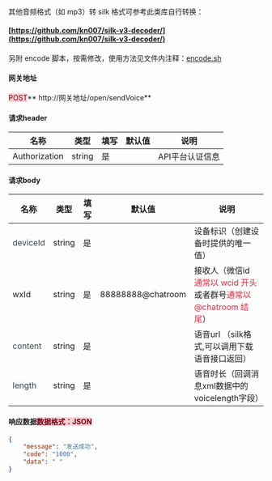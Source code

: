 #### 
其他音频格式（如 mp3）转 silk 格式可参考此类库自行转换：

#### [https://github.com/kn007/silk-v3-decoder/](https://github.com/kn007/silk-v3-decoder/)


另附 encode 脚本，按需修改，使用方法见文件内注释：[encode.sh](https://www.yuque.com/attachments/yuque/0/2021/sh/321264/1616400915311-6816a4aa-944e-4512-b642-b74cce4baa49.sh)

#### 
#### 网关地址
<font style="background:#F8CED3;color:#70000D">POST</font>** http://网关地址/open/sendVoice**

#### 请求header
| **名称** | **类型** | **填写** | **默认值** | **说明** |
| --- | --- | --- | --- | --- |
| Authorization | string | 是 |  | API平台认证信息 |


#### 请求body
| **名称** | **类型** | **填写** | **默认值** | **说明** |
| --- | --- | --- | --- | --- |
| <font style="color:#364149;">deviceId</font> | string | 是 |  | 设备标识（创建设备时提供的唯一值） |
| wxId | string | 是 | 88888888@chatroom | 接收人（微信id <font style="color:#DF2A3F;">通常以 wcid 开头</font>或者群号<font style="color:#DF2A3F;">通常以 @chatroom 结尾</font>） |
| <font style="color:#364149;background-color:#FFFFFF;">content</font> | string | 是 |  | 语音url （silk格式,可以调用下载语音接口返回） |
| <font style="color:#364149;background-color:#FAFAFA;">length</font> | string | 是 |  | 语音时长（回调消息xml数据中的voicelength字段） |


#### 响应数据<font style="background:#F8CED3;color:#70000D">数据格式：JSON</font>
```json
{
    "message": "发送成功",
    "code": "1000",
    "data": " "
}
```



